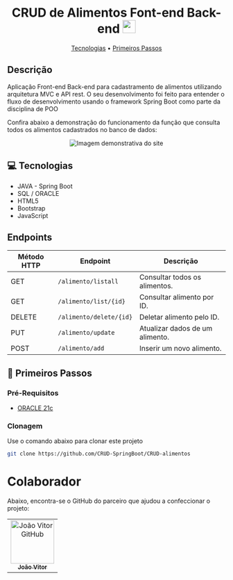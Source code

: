 
<h1 align="center" style="font-weight: bold;">CRUD de Alimentos Font-end Back-end <img src="https://github.com/user-attachments/assets/7f6e7cde-b544-43d5-b3e8-a164a25a3797" width=30px></h1> 

<p align="center">
 <a href="#tech">Tecnologias</a> • 
 <a href="#started">Primeiros Passos</a> 
</p>


<h2>
  Descrição
</h2>

<p align="left">
    Aplicação Front-end Back-end para cadastramento de alimentos utilizando arquitetura MVC e API rest. 
    O seu desenvolvimento foi feito para entender o fluxo de desenvolvimento usando o framework Spring Boot como parte da disciplina de POO
</p>

<p>
    Confira abaixo a demonstração do funcionamento da função que consulta todos os alimentos cadastrados no banco de dados:
</p>


<div align="center">
  <img src="https://github.com/user-attachments/assets/dda5c061-e86c-40d8-b75b-bf74f03c2f8e" alt="Imagem demonstrativa do site">
</div>

<h2 id="tech">💻 Tecnologias</h2>

- JAVA - Spring Boot
- SQL / ORACLE
- HTML5
- Bootstrap
- JavaScript

## Endpoints

| Método HTTP | Endpoint                | Descrição                 |
|-------------|-------------------------|---------------------------|
| GET         | `/alimento/listall`     | Consultar todos os alimentos. |
| GET         | `/alimento/list/{id}`   | Consultar alimento por ID.    |
| DELETE      | `/alimento/delete/{id}` | Deletar alimento pelo ID.     |
| PUT         | `/alimento/update`      | Atualizar dados de um alimento. |
| POST        | `/alimento/add`         | Inserir um novo alimento.      |


<h2 id="started">🚀 Primeiros Passos</h2>

<h3>Pré-Requisitos</h3>

 - [ORACLE 21c](https://www.oracle.com/br/database/technologies/xe-downloads.html)

<h3>Clonagem</h3>

Use o comando abaixo para clonar este projeto

```bash
git clone https://github.com/CRUD-SpringBoot/CRUD-alimentos
```
# Colaborador

Abaixo, encontra-se o GitHub do parceiro que ajudou a confeccionar o projeto:

<table>
  <tr>
    <td align="center">
      <a href="https://github.com/Joao-Vitor-da-Costa-Vieira">
        <img src="https://avatars.githubusercontent.com/u/153871810?s=100&v=4" width="100px;" alt="João Vitor GitHub"/><br>
        <sub>
          <b>João Vitor</b>
        </sub>
      </a>
    </td>
  </tr>
</table>
